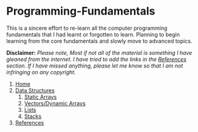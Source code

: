 # Programming-Fundamentals


This is a sincere effort to re-learn all the computer programming fundamentals that I had learnt or forgotten to learn. Planning to begin learning from the core fundamentals and slowly move to advanced topics.

**Disclaimer:** _Please note, Most if not all of the material is something I have gleaned from the internet. I have tried to add the links in the [References](https://github.com/vidhatha/Data-Structures-and-Algorithms/wiki/References) section. If I have missed anything, please let me know so that I am not infringing on any copyright._

1. [Home][home]
1. [Data Structures][datastructures]
   1. [Static Arrays][arrays]
   1. [Vectors/Dynamic Arrays][vectors]
   1. [Lists][lists]
   1. [Stacks](https://github.com/vidhatha/Programming-Fundamentals/blob/master/Data%20Structures/stl_stack.md)
1. [References][references]

[home]: https://github.com/vidhatha/Programming-Fundamentals/blob/master/Home.md
[datastructures]: https://github.com/vidhatha/Data-Structures-and-Algorithms/wiki/Data-Structures
[arrays]: https://github.com/vidhatha/Data-Structures-and-Algorithms/wiki/DS-:-Static-Arrays
[vectors]: https://github.com/vidhatha/Data-Structures-and-Algorithms/blob/master/Data%20Structures/stl_vector.md
[lists]: https://github.com/vidhatha/Data-Structures-and-Algorithms/blob/master/Data%20Structures/stl_list.md
[references]: https://github.com/vidhatha/Data-Structures-and-Algorithms/wiki/References
